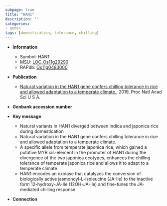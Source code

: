 ```yaml
---
subpage: true
title: "HAN1"
description: ""
categories:
- genes
tags: [domestication, tolerance, chilling]
---
```


* **Information**  
    + Symbol: HAN1  
    + MSU: [LOC_Os11g29290](http://rice.plantbiology.msu.edu/cgi-bin/ORF_infopage.cgi?orf=LOC_Os11g29290)  
    + RAPdb: [Os11g0483000](http://rapdb.dna.affrc.go.jp/viewer/gbrowse_details/irgsp1?name=Os11g0483000)  

* **Publication**  
    + [Natural variation in the HAN1 gene confers chilling tolerance in rice and allowed adaptation to a temperate climate.](http://www.ncbi.nlm.nih.gov/pubmed?term=Natural+variation+in+the+HAN1+gene+confers+chilling+tolerance+in+rice+and+allowed+adaptation+to+a+temperate+climate.%5BTitle%5D), 2019, Proc Natl Acad Sci U S A.

* **Genbank accession number**  

* **Key message**  
    + Natural variants in HAN1 diverged between indica and japonica rice during domestication
    + Natural variation in the HAN1 gene confers chilling tolerance in rice and allowed adaptation to a temperate climate.
    + A specific allele from temperate japonica rice, which gained a putative MYB cis-element in the promoter of HAN1 during the divergence of the two japonica ecotypes, enhances the chilling tolerance of temperate japonica rice and allows it to adapt to a temperate climate
    + HAN1 encodes an oxidase that catalyzes the conversion of biologically active jasmonoyl-L-isoleucine (JA-Ile) to the inactive form 12-hydroxy-JA-Ile (12OH-JA-Ile) and fine-tunes the JA-mediated chilling response

* **Connection**  



